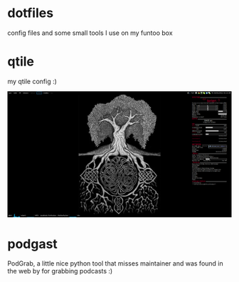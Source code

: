 dotfiles
========

config files and some small tools I use on my funtoo box

qtile
=====

my qtile config :)

![qtile screenshot](/img/2012-06-01_1600x900_qtile.png "qtile Screenshot") 

podgast
=======

PodGrab, a little nice python tool that misses maintainer and was found in the web by for grabbing podcasts :)
